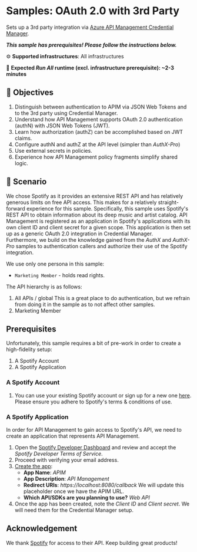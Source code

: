 # Samples: OAuth 2.0 with 3rd Party

Sets up a 3rd party integration via [Azure API Management Credential Manager](https://learn.microsoft.com/azure/api-management/credentials-overview).  

***This sample has prerequisites! Please follow the instructions below.***

⚙️ **Supported infrastructures**: All infrastructures

👟 **Expected *Run All* runtime (excl. infrastructure prerequisite): ~2-3 minutes**

## 🎯 Objectives

1. Distinguish between authentication to APIM via JSON Web Tokens and to the 3rd party using Credential Manager.
1. Understand how API Management supports OAuth 2.0 authentication (authN) with JSON Web Tokens (JWT).
1. Learn how authorization (authZ) can be accomplished based on JWT claims.
1. Configure authN and authZ at the API level (simpler than _AuthX-Pro_)
1. Use external secrets in policies.
1. Experience how API Management policy fragments simplify shared logic.

## 📝 Scenario

We chose Spotify as it provides an extensive REST API and has relatively generous limits on free API access. This makes for a relatively straight-forward experience for this sample. 
Specifically, this sample uses Spotify's REST API to obtain information about its deep music and artist catalog. API Management is registered as an application in Spotify's applications with its own client ID and client secret for a given scope. This application is then set up as a generic OAuth 2.0 integration in Credential Manager.  
Furthermore, we build on the knowledge gained from the _AuthX_ and _AuthX-Pro_ samples to authentication callers and authorize their use of the Spotify integration. 

We use only one persona in this sample:

- `Marketing Member` - holds read rights.

The API hierarchy is as follows:

1. All APIs / global
    This is a great place to do authentication, but we refrain from doing it in the sample as to not affect other samples. 
1. Marketing Member

## Prerequisites

Unfortunately, this sample requires a bit of pre-work in order to create a high-fidelity setup:

1. A Spotify Account
1. A Spotify Application

### A Spotify Account

1. You can use your existing Spotify account or sign up for a new one [here](https://www.spotify.com/us/signup). Please ensure you adhere to Spotify's terms & conditions of use.

### A Spotify Application

In order for API Management to gain access to Spotify's API, we need to create an application that represents API Management. 

1. Open the [Spotify Developer Dashboard](https://developer.spotify.com/dashboard) and review and accept the _Spotify Developer Terms of Service_.
1. Proceed with verifying your email address.
1. [Create the app](https://developer.spotify.com/dashboard/create):
    - **App Name**: _APIM_
    - **App Description**: _API Management_
    - **Redirect URIs**: _https://localhost:8080/callback_
        We will update this placeholder once we have the APIM URL.
    - **Which API/SDKs are you planning to use?** _Web API_
1. Once the app has been created, note the _Client ID_ and _Client secret_. We will need them for the Credential Manager setup.

## Acknowledgement

We thank [Spotify](https://www.spotify.com) for access to their API. Keep building great products!
